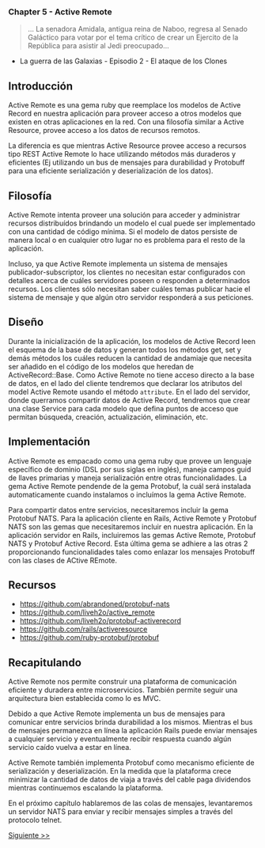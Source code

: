### Chapter 5 - Active Remote

> ... La senadora Amidala, antigua reina de Naboo, regresa al Senado Galáctico
para votar por el tema crítico de crear un Ejercito de la República para asistir
al Jedi preocupado...
- La guerra de las Galaxias - Episodio 2 - El ataque de los Clones

## Introducción

Active Remote es una gema ruby que reemplace los modelos de Active Record en
nuestra aplicación para proveer acceso a otros modelos que existen en otras
aplicaciones en la red. Con una filosofía similar a Active Resource, provee
acceso a los datos de recursos remotos.

La diferencia es que mientras Active Resource provee acceso a recursos tipo REST
Active Remote lo hace utilizando métodos más duraderos y eficientes (Ej
utilizando un bus de mensajes para durabilidad y Protobuff para una eficiente
serialización y deserialización de los datos).

## Filosofía

Active Remote intenta proveer una solución para acceder y administrar recursos
distribuídos brindando un modelo el cual puede ser implementado con una cantidad
de código mínima. Si el modelo de datos persiste de manera local o en cualquier
otro lugar no es problema para el resto de la aplicación.

Incluso, ya que Active Remote implementa un sistema de mensajes
publicador-subscriptor, los clientes no necesitan estar configurados con
detalles acerca de cuáles servidores poseen o responden a determinados recursos.
Los clientes sólo necesitan saber cuáles temas publicar hacie el sistema de
mensaje y que algún otro servidor responderá a sus peticiones.

## Diseño

Durante la inicialización de la aplicación, los modelos de Active Record leen el
esquema de la base de datos y generan todos los métodos get, set y demás métodos
los cuáles reducen la cantidad de andamiaje que necesita ser añadido en el
código de los modelos que heredan de ActiveRecord::Base. Como Active Remote no
tiene acceso directo a la base de datos, en el lado del cliente tendremos que
declarar los atributos del model Active Remote usando el método `attribute`. En
el lado del servidor, donde querramos compartir datos de Active Record,
tendremos que crear una clase Service para cada modelo que defina puntos de
acceso que permitan búsqueda, creación, actualización, eliminación, etc.

## Implementación

Active Remote es empacado como una gema ruby que provee un lenguaje específico
de dominio (DSL por sus siglas en inglés), maneja campos guid de llaves
primarias y maneja serialización entre otras funcionalidades. La gema Active
Remote pendende de la gema Protobuf, la cuál será instalada automaticamente
cuando instalamos o incluímos la gema Active Remote.

Para compartir datos entre servicios, necesitaremos incluir la gema Protobuf
NATS. Para la aplicación cliente en Rails, Active Remote y Protobuf NATS son las
gemas que necesitaremos incluir en nuestra aplicación. En la aplicación servidor
en Rails, incluiremos las gemas Active Remote, Protobuf NATS y Protobuf Active
Record. Esta última gema se adhiere a las otras 2 proporcionando funcionalidades
tales como enlazar los mensajes Protobuff con las clases de ACtive REmote.

## Recursos

* https://github.com/abrandoned/protobuf-nats
* https://github.com/liveh2o/active_remote
* https://github.com/liveh2o/protobuf-activerecord
* https://github.com/rails/activeresource
* https://github.com/ruby-protobuf/protobuf

## Recapitulando

Active Remote nos permite construir una plataforma de comunicación eficiente y
duradera entre microservicios. También permite seguir una arquitectura bien
establecida como lo es MVC.

Debido a que Active Remote implementa un bus de mensajes para comunicar entre
servicios brinda durabilidad a los mismos. Mientras el bus de mensajes
permanezca en línea la aplicación Rails puede enviar mensajes a cualquier
servicio y eventualmente recibir respuesta cuando algún servicio caído vuelva a
estar en línea.

Active Remote también implementa Protobuf como mecanismo eficiente de
serialización y deserialización. En la medida que la plataforma crece minimizar
la cantidad de datos de viaja a través del cable paga dividendos mientras
continuemos escalando la plataforma.

En el próximo capítulo hablaremos de las colas de mensajes, levantaremos un
servidor NATS para enviar y recibir mensajes simples a través del protocolo
telnet.

[Siguiente >>](070-chapter-06.es.md)
